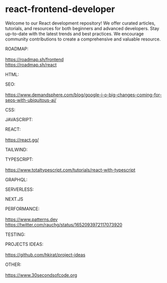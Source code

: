 # react-frontend-developer
Welcome to our React development repository! We offer curated articles, tutorials, and resources for both beginners and advanced developers. Stay up-to-date with the latest trends and best practices. We encourage community contributions to create a comprehensive and valuable resource.


ROADMAP:  <br/><br/>
https://roadmap.sh/frontend <br/>
https://roadmap.sh/react

HTML:

SEO:<br/><br/>
https://www.demandsphere.com/blog/google-i-o-big-changes-coming-for-seos-with-ubiquitous-ai/

CSS:

JAVASCRIPT:

REACT:<br/><br/>
https://react.gg/

TAILWIND:

TYPESCRIPT: <br/><br/>
https://www.totaltypescript.com/tutorials/react-with-typescript

GRAPHQL:

SERVERLESS:

NEXT.JS

PERFORMANCE:<br/><br/>
https://www.patterns.dev <br/>
https://twitter.com/rauchg/status/1652093972117073920

TESTING:



PROJECTS IDEAS: <br/><br/>
https://github.com/hkirat/project-ideas

OTHER: <br/><br/>
https://www.30secondsofcode.org
